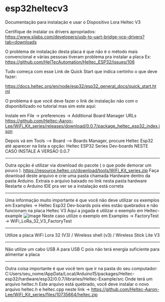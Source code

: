 # esp32heltecv3
Documentação para instalação e usar o Dispositivo Lora Heltec V3

Certifique de instalar os drivers apropriados:
https://www.silabs.com/developers/usb-to-uart-bridge-vcp-drivers?tab=downloads

O problema de instalação desta placa é que não é o método mais convencional e várias pessoas tiveram problema pra instalar a placa
Ex:
https://github.com/HelTecAutomation/Heltec_ESP32/issues/106

Tudo começa com esse Link de Quick Start que indica certinho o que deve fazer:

https://docs.heltec.org/en/node/esp32/esp32_general_docs/quick_start.html

O problema é que você deve fazer o link de instalação não com o disponibilizado no tutorial mas sim este aqui:

Instale em File -> preferences -> Additional Board Manager URLs
https://github.com/Heltec-Aaron-Lee/WiFi_Kit_series/releases/download/0.0.7/package_heltec_esp32_index.json

Depois vá em Tools --> Board --> Boards Manager, procure Heltec Esp32 até aparecer na lista a opção:
Heltec ESP32 Series Dev-boards
NESTE CASO INSTALE A VERSÃO 0.0.7

--------------------
Outra opção é utilizar via download do pacote ( o que pode demorar um pouco ). 
https://resource.heltec.cn/download/tools/WiFi_Kit_series.zip
Faça download deste arquivo e crie uma pasta chamada Hardware dentro da pasta Arduino. 
Extraia o arquivo baixado no link nesta pasta hardware
Restarte o Arduino IDE pra ver se a instalação está correta

--------------------
Uma informação muito importante é que você não deve utilizar os exemplos em Examples -> Heltec Esp32 Dev-boards
pois eles estão quebrados e não funcionam na placa Heltec V3
Aqui a jogada é utilizar o exemplo em Heltec-example
![image](https://github.com/MatheusAmboni/esp32heltecv3/assets/61568032/ffcdb8b8-b29a-449c-8977-864e627e85d0)
Neste caso utilize o exemplo em Examples -> FactoryTest -> WiFi_LoRa_32_V3_FactoryTest 

--------------------
Utilize a placa WiFi Lora 32 (V3) / Wireless shell (v3) / Wireless Stick Lite V3

--------------------
Não utilize um cabo USB A para USB C pois não terá energia suficiente para alimentar a placa

--------------------
Outra coisa importante é que você tem que ir na pasta do seu computador: 
C:Users/seu_nome/AppData/Local/Arduino15/packages/Heltec-esp32/hardware/esp32/0.0.7/libraries/Heltec-Example/src
Onde terá um arquivo heltec.h
Este arquivo está quebrado, você deve instalar o novo arquivo heltec.h e heltec.cpp neste link -> https://github.com/Heltec-Aaron-Lee/WiFi_Kit_series/files/10735664/heltec.zip

